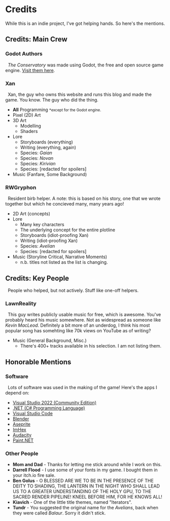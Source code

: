 # Credits

While this is an indie project, I've got helping hands. So here's the mentions.

## Credits: Main Crew

### Godot Authors

&nbsp;&nbsp;*The Conservatory* was made using Godot, the free and open source game engine. [Visit them here](https://godotengine.org).

### Xan

&nbsp;&nbsp;Xan, the guy who owns this website and runs this blog and made the game. You know. The guy who did the thing.

* **All** Programming <small>\*except for the Godot engine.</small>
* Pixel (2D) Art
* 3D Art
    * Modelling
    * Shaders
* Lore
    * Storyboards (everything)
    * Writing (everything, again)
    * Species: *Gaian*
    * Species: *Novan*
    * Species: *Kirivian*
    * Species: [redacted for spoilers]
* Music (Fanfare, Some Background)


### RWGryphon

&nbsp;&nbsp;Resident birb helper. A note: this is based on his story, one that we wrote together but which he concieved many, many years ago!

* 2D Art (concepts)
* Lore
    * Many key characters
    * The underlying concept for the entire plotline
    * Storyboards (idiot-proofing Xan)
    * Writing (idiot-proofing Xan)
    * Species: *Avelian*
    * Species: [redacted for spoilers]
* Music (Storyline Critical, Narrative Moments)
    * n.b. titles not listed as the list is changing.

## Credits: Key People

&nbsp;&nbsp;People who helped, but not actively. Stuff like one-off helpers.

### LawnReality

&nbsp;&nbsp;This guy writes publicly usable music for free, which is awesome. You've probably heard his music somewhere. Not as widespread as someone like *Kevin MacLeod*. Definitely a bit more of an underdog, I think his most popular song has somehting like 70k views on YouTube as of writing?

* Music (General Background, Misc.)
    * There's 400+ tracks available in his selection. I am not listing them.

## Honorable Mentions

### Software

&nbsp;&nbsp;Lots of software was used in the making of the game! Here's the apps I depend on:

* [Visual Studio 2022 (Community Edition)](https://visualstudio.microsoft.com/#vs-section)
* [.NET (C# Programming Language)](https://dotnet.microsoft.com/en-us/)
* [Visual Studio Code](https://visualstudio.microsoft.com/#vscode-section)
* [Blender](https://blender.org)
* [Aseprite](https://store.steampowered.com/app/431730/Aseprite/)
* [ImHex](https://github.com/WerWolv/ImHex)
* [Audacity](https://www.audacityteam.org/)
* [Paint.NET](https://www.getpaint.net/)

### Other People

* **Mom and Dad** - Thanks for letting me stick around while I work on this.
* **Darrell Flood** - I use some of your fonts in my game. I bought them in your itch.io fire sale.
* **Ben Golus** - O BLESSED ARE WE TO BE IN THE PRESENCE OF THE DEITY TO SHADING, THE LANTERN IN THE NIGHT WHO SHALL LEAD US TO A GREATER UNDERSTANDING OF THE HOLY GPU, TO THE SACRED RENDER PIPELINE! KNEEL BEFORE HIM, FOR HE KNOWS ALL!
* **Kiavich** - One of the little title themes, named "Iterators".
* **Tundr** - You suggested the original name for the *Avelians*, back when they were called *Balaur*. Sorry it didn't stick.